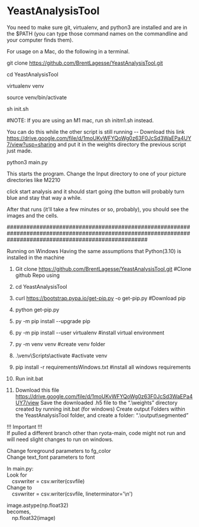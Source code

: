 # YeastAnalysisTool

You need to make sure git, virtualenv, and python3 are installed and are in the $PATH (you can type those command names on the commandline and your computer finds them).



For usage on a Mac, do the following in a terminal.


git clone https://github.com/BrentLagesse/YeastAnalysisTool.git

cd YeastAnalysisTool

virtualenv venv

source venv/bin/activate

sh init.sh

#NOTE:  If you are using an M1 mac, run sh initm1.sh instead.  

You can do this while the other script is still running -- Download this link https://drive.google.com/file/d/1moUKvWFYQoWg0z63F0JcSd3WaEPa4UY7/view?usp=sharing and put it in the weights directory the previous script just made.

python3 main.py 

This starts the program.  Change the Input directory to one of your picture directories like M2210

click start analysis and it should start going (the button will probably turn blue and stay that way a while. 

After that runs (it'll take a few minutes or so, probably), you should see the images and the cells.  

###########################################################################################################################################################

Running on Windows
Having the same assumptions that Python(3.10) is installed in the machine

1. Git clone https://github.com/BrentLagesse/YeastAnalysisTool.git  #Clone github Repo using

2. cd YeastAnalysisTool

3. curl https://bootstrap.pypa.io/get-pip.py -o get-pip.py          #Download pip

4. python get-pip.py

5. py -m pip install --upgrade pip

6. py -m pip install --user virtualenv                              #install virtual environment

7. py -m venv venv                                                  #create venv folder

8. .\venv\Scripts\activate                                          #activate venv

9. pip install -r requirementsWindows.txt                           #install all windows requirements

10. Run init.bat

11. Download this file https://drive.google.com/file/d/1moUKvWFYQoWg0z63F0JcSd3WaEPa4UY7/view
Save the downloaded .h5 file to the “.\weights” directory created by running init.bat (for windows)
Create output Folders within the YeastAnalysisTool folder, and create a folder:  “.\output\segmented”

!!! Important !!!<br/>
If pulled a different branch other than ryota-main, code might not run and will need slight changes to run on windows. <br/>

Change foreground parameters to fg_color<br/>
Change text_font parameters to font<br/>

In main.py: <br/>
Look for<br/>
&emsp;csvwriter = csv.writer(csvfile)<br/>
Change to <br/>
&emsp;csvwriter = csv.writer(csvfile, lineterminator='\n')<br/>

image.astype(np.float32)<br/>
becomes,<br/>
&emsp;np.float32(image)
